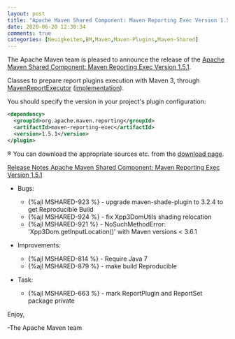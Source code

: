 ```yaml
---
layout: post
title: "Apache Maven Shared Component: Maven Reporting Exec Version 1.5.1"
date: 2020-06-20 12:30:34
comments: true
categories: [Neuigkeiten,BM,Maven,Maven-Plugins,Maven-Shared]
---
```

The Apache Maven team is pleased to announce the release of the 
[Apache Maven Shared Component: Maven Reporting Exec Version 1.5.1](https://maven.apache.org/shared/maven-reporting-exec/).

Classes to prepare report plugins execution with Maven 3, through
[MavenReportExecutor](https://maven.apache.org/shared/maven-reporting-exec/apidocs/org/apache/maven/reporting/exec/MavenReportExecutor.html) ([implementation](https://maven.apache.org/shared/maven-reporting-exec/apidocs/org/apache/maven/reporting/exec/DefaultMavenReportExecutor.html)). 

You should specify the version in your project's plugin configuration:

``` xml 
<dependency>
  <groupId>org.apache.maven.reporting</groupId>
  <artifactId>maven-reporting-exec</artifactId>
  <version>1.5.1</version>
</plugin>
```
®
You can download the appropriate sources etc. from the [download page](https://maven.apache.org/shared/maven-reporting-exec/download.cgi).

<!-- more -->
 
[Release Notes Apache Maven Shared Component: Maven Reporting Exec Version 1.5.1](https://issues.apache.org/jira/secure/ReleaseNote.jspa?projectId=12317922&version=12348384 )

* Bugs:

  * {%ajl MSHARED-923 %} - upgrade maven-shade-plugin to 3.2.4 to get Reproducible Build
  * {%ajl MSHARED-924 %} - fix Xpp3DomUtils shading relocation
  * {%ajl MSHARED-921 %} - NoSuchMethodError: 'Xpp3Dom.getInputLocation()' with Maven versions < 3.6.1

* Improvements:

  * {%ajl MSHARED-814 %} - Require Java 7
  * {%ajl MSHARED-879 %} - make build Reproducible

* Task:

  * {%ajl MSHARED-663 %} - mark ReportPlugin and ReportSet package private 

Enjoy,
 
-The Apache Maven team
